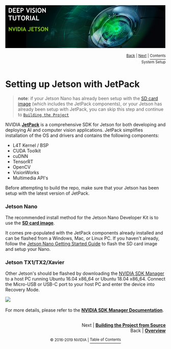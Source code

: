 <img src="https://github.com/dusty-nv/jetson-inference/raw/master/docs/images/deep-vision-header.jpg">
<p align="right"><sup><a href="../README.md#hello-ai-world">Back</a> | <a href="building-repo-2.md">Next</a> | </sup><a href="../README.md#hello-ai-world"><sup>Contents</sup></a>
<br/>
<sup>System Setup</sup></p> 

# Setting up Jetson with JetPack

> **note**:  if your Jetson Nano has already been setup with the [SD card image](https://developer.nvidia.com/embedded/learn/get-started-jetson-nano-devkit#write) (which includes the JetPack components), or your Jetson has already been setup with JetPack, you can skip this step and continue to [`Building the Project`](building-repo-2.md)

NVIDIA **[JetPack](https://developer.nvidia.com/embedded/jetpack)** is a comprehensive SDK for Jetson for both developing and deploying AI and computer vision applications.  JetPack simplifies installation of the OS and drivers and contains the following components:

- L4T Kernel / BSP
- CUDA Toolkit
- cuDNN
- TensorRT
- OpenCV
- VisionWorks
- Multimedia API's

Before attempting to build the repo, make sure that your Jetson has been setup with the latest version of JetPack.

### Jetson Nano

The recommended install method for the Jetson Nano Developer Kit is to use the **[SD card image](https://developer.nvidia.com/embedded/learn/get-started-jetson-nano-devkit#write)**.  

It comes pre-populated with the JetPack components already installed and can be flashed from a Windows, Mac, or Linux PC.  If you haven't already, follow the [Jetson Nano Getting Started Guide](https://developer.nvidia.com/embedded/learn/get-started-jetson-nano-devkit) to flash the SD card image and setup your Nano.

### Jetson TX1/TX2/Xavier

Other Jetson's should be flashed by downloading the [NVIDIA SDK Manager](https://developer.nvidia.com/embedded/dlc/nv-sdk-manager) to a host PC running Ubuntu 16.04 x86_64 or Ubuntu 18.04 x86_64.  Connect the Micro-USB or USB-C port to your host PC and enter the device into Recovery Mode.

<img src="https://github.com/dusty-nv/jetson-inference/raw/python/docs/images/nvsdkm.png" width="800">

For more details, please refer to the **[NVIDIA SDK Manager Documentation](https://docs.nvidia.com/sdk-manager/index.html)**.

##
<p align="right">Next | <b><a href="building-repo-2.md">Building the Project from Source</a></b>
<br/>
Back | <b><a href="../README.md#hello-ai-world">Overview</a></p>
</b><p align="center"><sup>© 2016-2019 NVIDIA | </sup><a href="../README.md#hello-ai-world"><sup>Table of Contents</sup></a></p>
